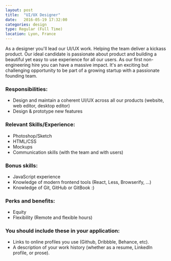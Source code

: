 ```yaml
---
layout: post
title:  "UI/UX Designer"
date:   2016-05-19 17:32:00
categories: design
type: Regular (Full Time)
location: Lyon, France
---
```


As a designer you'll lead our UI/UX work. Helping the team deliver a kickass product. Our ideal candidate is passionate about product and building a beautiful yet easy to use experience for all our users. As our first non-engineering hire you can have a massive impact. It's an exciting but challenging opportunity to be part of a growing startup with a passionate founding team.

### Responsibilities:
* Design and maintain a coherent UI/UX across all our products (website, web editor, desktop editor)
* Design & prototype new features

### Relevant Skills/Experience:
* Photoshop/Sketch
* HTML/CSS
* Mockups
* Communication skills (with the team and with users)

### Bonus skills:
* JavaScript experience
* Knowledge of modern frontend tools (React, Less, Browserify, ...)
* Knowledge of Git, GitHub or GitBook :)

### Perks and benefits:
* Equity
* Flexibility (Remote and flexible hours)

### You should include these in your application:

* Links to online profiles you use (Github, Dribbble, Behance, etc).
* A description of your work history (whether as a resume, LinkedIn profile, or prose).
